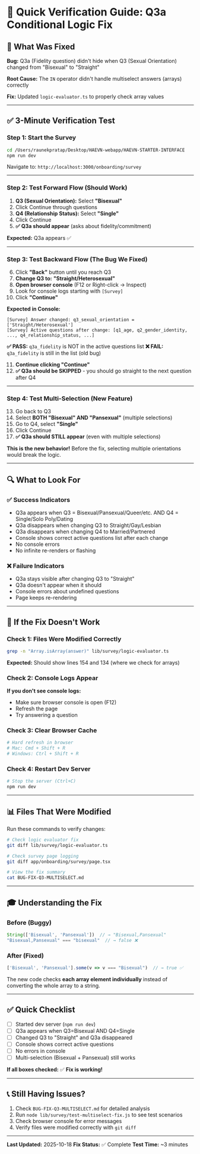 # 🧪 Quick Verification Guide: Q3a Conditional Logic Fix

## 🎯 What Was Fixed

**Bug:** Q3a (Fidelity question) didn't hide when Q3 (Sexual Orientation) changed from "Bisexual" to "Straight"

**Root Cause:** The `IN` operator didn't handle multiselect answers (arrays) correctly

**Fix:** Updated `logic-evaluator.ts` to properly check array values

---

## ✅ 3-Minute Verification Test

### Step 1: Start the Survey
```bash
cd /Users/raunekpratap/Desktop/HAEVN-webapp/HAEVN-STARTER-INTERFACE
npm run dev
```

Navigate to: `http://localhost:3000/onboarding/survey`

---

### Step 2: Test Forward Flow (Should Work)

1. **Q3 (Sexual Orientation):** Select **"Bisexual"**
2. Click Continue through questions
3. **Q4 (Relationship Status):** Select **"Single"**
4. Click Continue
5. **✅ Q3a should appear** (asks about fidelity/commitment)

**Expected:** Q3a appears ✅

---

### Step 3: Test Backward Flow (The Bug We Fixed)

6. Click **"Back"** button until you reach Q3
7. **Change Q3 to:** **"Straight/Heterosexual"**
8. **Open browser console** (F12 or Right-click → Inspect)
9. Look for console logs starting with `[Survey]`
10. Click **"Continue"**

**Expected in Console:**
```
[Survey] Answer changed: q3_sexual_orientation = ['Straight/Heterosexual']
[Survey] Active questions after change: [q1_age, q2_gender_identity, ..., q4_relationship_status, ...]
```

**✅ PASS:** `q3a_fidelity` is NOT in the active questions list
**❌ FAIL:** `q3a_fidelity` is still in the list (old bug)

11. **Continue clicking "Continue"**
12. **✅ Q3a should be SKIPPED** - you should go straight to the next question after Q4

---

### Step 4: Test Multi-Selection (New Feature)

13. Go back to Q3
14. Select **BOTH "Bisexual" AND "Pansexual"** (multiple selections)
15. Go to Q4, select **"Single"**
16. Click Continue
17. **✅ Q3a should STILL appear** (even with multiple selections)

**This is the new behavior!** Before the fix, selecting multiple orientations would break the logic.

---

## 🔍 What to Look For

### ✅ Success Indicators

- Q3a appears when Q3 = Bisexual/Pansexual/Queer/etc. AND Q4 = Single/Solo Poly/Dating
- Q3a disappears when changing Q3 to Straight/Gay/Lesbian
- Q3a disappears when changing Q4 to Married/Partnered
- Console shows correct active questions list after each change
- No console errors
- No infinite re-renders or flashing

### ❌ Failure Indicators

- Q3a stays visible after changing Q3 to "Straight"
- Q3a doesn't appear when it should
- Console errors about undefined questions
- Page keeps re-rendering

---

## 🐛 If the Fix Doesn't Work

### Check 1: Files Were Modified Correctly
```bash
grep -n "Array.isArray(answer)" lib/survey/logic-evaluator.ts
```
**Expected:** Should show lines 154 and 134 (where we check for arrays)

### Check 2: Console Logs Appear
**If you don't see console logs:**
- Make sure browser console is open (F12)
- Refresh the page
- Try answering a question

### Check 3: Clear Browser Cache
```bash
# Hard refresh in browser
# Mac: Cmd + Shift + R
# Windows: Ctrl + Shift + R
```

### Check 4: Restart Dev Server
```bash
# Stop the server (Ctrl+C)
npm run dev
```

---

## 📊 Files That Were Modified

Run these commands to verify changes:

```bash
# Check logic evaluator fix
git diff lib/survey/logic-evaluator.ts

# Check survey page logging
git diff app/onboarding/survey/page.tsx

# View the fix summary
cat BUG-FIX-Q3-MULTISELECT.md
```

---

## 🎓 Understanding the Fix

### Before (Buggy)
```typescript
String(['Bisexual', 'Pansexual'])  // → "Bisexual,Pansexual"
"Bisexual,Pansexual" === "bisexual"  // → false ❌
```

### After (Fixed)
```typescript
['Bisexual', 'Pansexual'].some(v => v === "Bisexual")  // → true ✅
```

The new code checks **each array element individually** instead of converting the whole array to a string.

---

## ✅ Quick Checklist

- [ ] Started dev server (`npm run dev`)
- [ ] Q3a appears when Q3=Bisexual AND Q4=Single
- [ ] Changed Q3 to "Straight" and Q3a disappeared
- [ ] Console shows correct active questions
- [ ] No errors in console
- [ ] Multi-selection (Bisexual + Pansexual) still works

**If all boxes checked:** ✅ **Fix is working!**

---

## 📞 Still Having Issues?

1. Check `BUG-FIX-Q3-MULTISELECT.md` for detailed analysis
2. Run `node lib/survey/test-multiselect-fix.js` to see test scenarios
3. Check browser console for error messages
4. Verify files were modified correctly with `git diff`

---

**Last Updated:** 2025-10-18
**Fix Status:** ✅ Complete
**Test Time:** ~3 minutes

